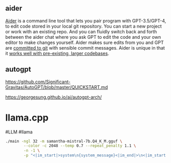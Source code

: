 ---
---

## aider


[Aider](https://aider.chat/) is a command line tool that lets you pair program with GPT-3.5/GPT-4, to edit code stored in your local git repository. You can start a new project or work with an existing repo. And you can fluidly switch back and forth between the aider chat where you ask GPT to edit the code and your own editor to make changes yourself. Aider makes sure edits from you and GPT are [committed to git](https://aider.chat/docs/faq.html#how-does-aider-use-git) with sensible commit messages. Aider is unique in that it [works well with pre-existing, larger codebases](https://aider.chat/docs/ctags.html).


## autogpt

https://github.com/Significant-Gravitas/AutoGPT/blob/master/QUICKSTART.md

https://georgesung.github.io/ai/autogpt-arch/


# llama.cpp
#LLM #llama 

```bash
./main -ngl 32 -m samantha-mistral-7b.Q4_K_M.gguf \
		--color -c 2048 --temp 0.7 --repeat_penalty 1.1 \
		-n -1 \
		-p "<|im_start|>system\n{system_message}<|im_end|>\n<|im_start|>user\n{prompt}<|im_end|>\n<|im_start|>assistant"
```


